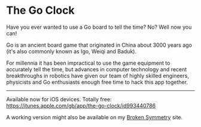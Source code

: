 # The Go Clock

Have you ever wanted to use a Go board to tell the time? No? Well now you can!

Go is an ancient board game that originated in China about 3000 years ago (it's also commonly known as Igo, Weiqi and Baduk).

For millennia it has been impractical to use the game equipment to accurately tell the time, but advances in computer technology and recent breakthroughs in robotics have given our team of highly skilled engineers, physicists and Go enthusiasts enough free time to hack this app together.

----

Available now for iOS devices. Totally free:
https://itunes.apple.com/gb/app/the-go-clock/id993440786

A working version might also be available on my [Broken Symmetry](http://www.brokensymmetry.co.uk) site. 

